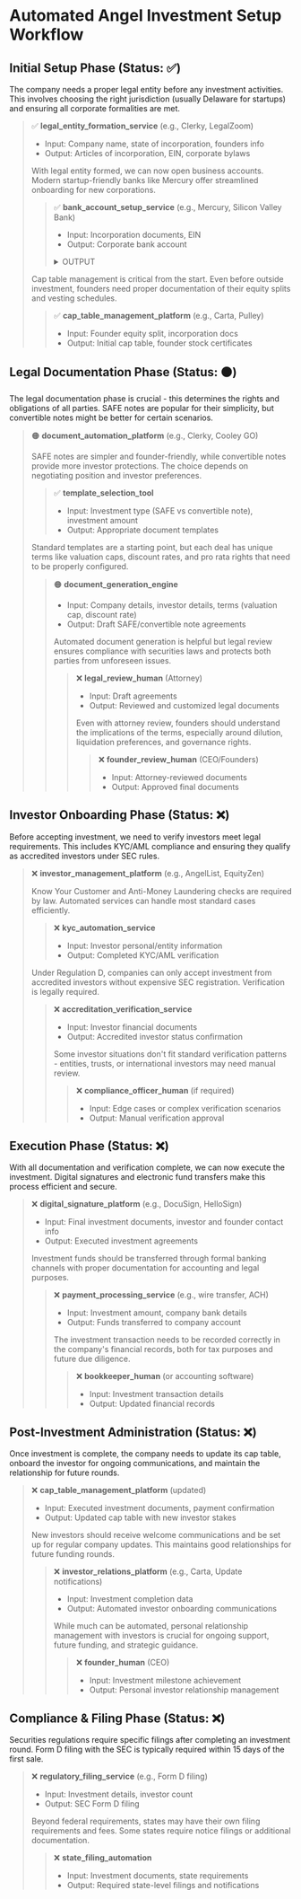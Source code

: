 # Automated Angel Investment Setup Workflow

## Initial Setup Phase (Status: ✅)

The company needs a proper legal entity before any investment activities. This involves choosing the right jurisdiction (usually Delaware for startups) and ensuring all corporate formalities are met.

> ✅ **legal_entity_formation_service** (e.g., Clerky, LegalZoom)
>
> - Input: Company name, state of incorporation, founders info
> - Output: Articles of incorporation, EIN, corporate bylaws
>
> With legal entity formed, we can now open business accounts. Modern startup-friendly banks like Mercury offer streamlined onboarding for new corporations.
>
> > ✅ **bank_account_setup_service** (e.g., Mercury, Silicon Valley Bank)
> >
> > - Input: Incorporation documents, EIN
> > - Output: Corporate bank account
> >
> > <details>
> > <summary>OUTPUT</summary>
> > Some content....
> >
> > is the block now also a part of it?
> >
> > YES. THATS SO COOL
> >
> > </details>
>
> Cap table management is critical from the start. Even before outside investment, founders need proper documentation of their equity splits and vesting schedules.
>
> > ✅ **cap_table_management_platform** (e.g., Carta, Pulley)
> >
> > - Input: Founder equity split, incorporation docs
> > - Output: Initial cap table, founder stock certificates

## Legal Documentation Phase (Status: 🟠)

The legal documentation phase is crucial - this determines the rights and obligations of all parties. SAFE notes are popular for their simplicity, but convertible notes might be better for certain scenarios.

> 🟠 **document_automation_platform** (e.g., Clerky, Cooley GO)
>
> SAFE notes are simpler and founder-friendly, while convertible notes provide more investor protections. The choice depends on negotiating position and investor preferences.
>
> > ✅ **template_selection_tool**
> >
> > - Input: Investment type (SAFE vs convertible note), investment amount
> > - Output: Appropriate document templates
>
> Standard templates are a starting point, but each deal has unique terms like valuation caps, discount rates, and pro rata rights that need to be properly configured.
>
> > 🟠 **document_generation_engine**
> >
> > - Input: Company details, investor details, terms (valuation cap, discount rate)
> > - Output: Draft SAFE/convertible note agreements
> >
> > Automated document generation is helpful but legal review ensures compliance with securities laws and protects both parties from unforeseen issues.
> >
> > > ❌ **legal_review_human** (Attorney)
> > >
> > > - Input: Draft agreements
> > > - Output: Reviewed and customized legal documents
> > >
> > > Even with attorney review, founders should understand the implications of the terms, especially around dilution, liquidation preferences, and governance rights.
> > >
> > > > ❌ **founder_review_human** (CEO/Founders)
> > > >
> > > > - Input: Attorney-reviewed documents
> > > > - Output: Approved final documents

## Investor Onboarding Phase (Status: ❌)

Before accepting investment, we need to verify investors meet legal requirements. This includes KYC/AML compliance and ensuring they qualify as accredited investors under SEC rules.

> ❌ **investor_management_platform** (e.g., AngelList, EquityZen)
>
> Know Your Customer and Anti-Money Laundering checks are required by law. Automated services can handle most standard cases efficiently.
>
> > ❌ **kyc_automation_service**
> >
> > - Input: Investor personal/entity information
> > - Output: Completed KYC/AML verification
>
> Under Regulation D, companies can only accept investment from accredited investors without expensive SEC registration. Verification is legally required.
>
> > ❌ **accreditation_verification_service**
> >
> > - Input: Investor financial documents
> > - Output: Accredited investor status confirmation
> >
> > Some investor situations don't fit standard verification patterns - entities, trusts, or international investors may need manual review.
> >
> > > ❌ **compliance_officer_human** (if required)
> > >
> > > - Input: Edge cases or complex verification scenarios
> > > - Output: Manual verification approval

## Execution Phase (Status: ❌)

With all documentation and verification complete, we can now execute the investment. Digital signatures and electronic fund transfers make this process efficient and secure.

> ❌ **digital_signature_platform** (e.g., DocuSign, HelloSign)
>
> - Input: Final investment documents, investor and founder contact info
> - Output: Executed investment agreements
>
> Investment funds should be transferred through formal banking channels with proper documentation for accounting and legal purposes.
>
> > ❌ **payment_processing_service** (e.g., wire transfer, ACH)
> >
> > - Input: Investment amount, company bank details
> > - Output: Funds transferred to company account
> >
> > The investment transaction needs to be recorded correctly in the company's financial records, both for tax purposes and future due diligence.
> >
> > > ❌ **bookkeeper_human** (or accounting software)
> > >
> > > - Input: Investment transaction details
> > > - Output: Updated financial records

## Post-Investment Administration (Status: ❌)

Once investment is complete, the company needs to update its cap table, onboard the investor for ongoing communications, and maintain the relationship for future rounds.

> ❌ **cap_table_management_platform** (updated)
>
> - Input: Executed investment documents, payment confirmation
> - Output: Updated cap table with new investor stakes
>
> New investors should receive welcome communications and be set up for regular company updates. This maintains good relationships for future funding rounds.
>
> > ❌ **investor_relations_platform** (e.g., Carta, Update notifications)
> >
> > - Input: Investment completion data
> > - Output: Automated investor onboarding communications
> >
> > While much can be automated, personal relationship management with investors is crucial for ongoing support, future funding, and strategic guidance.
> >
> > > ❌ **founder_human** (CEO)
> > >
> > > - Input: Investment milestone achievement
> > > - Output: Personal investor relationship management

## Compliance & Filing Phase (Status: ❌)

Securities regulations require specific filings after completing an investment round. Form D filing with the SEC is typically required within 15 days of the first sale.

> ❌ **regulatory_filing_service** (e.g., Form D filing)
>
> - Input: Investment details, investor count
> - Output: SEC Form D filing
>
> Beyond federal requirements, states may have their own filing requirements and fees. Some states require notice filings or additional documentation.
>
> > ❌ **state_filing_automation**
> >
> > - Input: Investment documents, state requirements
> > - Output: Required state-level filings and notifications
